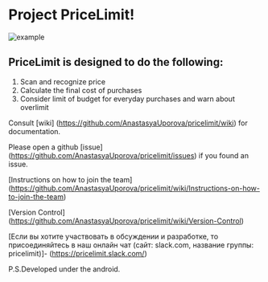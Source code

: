# Project PriceLimit!


![example](http://savepic.ru/11957046.png)
## PriceLimit is designed to do the following:
1. Scan and recognize price 
2. Calculate the final cost of purchases
3. Consider limit of budget for everyday purchases and warn about overlimit

Consult [wiki] (https://github.com/AnastasyaUporova/pricelimit/wiki) for documentation.

Please open a github [issue] (https://github.com/AnastasyaUporova/pricelimit/issues) if you found an issue.

[Instructions on how to join the team] (https://github.com/AnastasyaUporova/pricelimit/wiki/Instructions-on-how-to-join-the-team)

[Version Control] (https://github.com/AnastasyaUporova/pricelimit/wiki/Version-Control)

[Если вы хотите участвовать в обсуждении и разработке, то присоединяйтесь в наш онлайн чат  (cайт: slack.com, название группы: pricelimit)]- (https://pricelimit.slack.com/)

P.S.Developed under the android.

